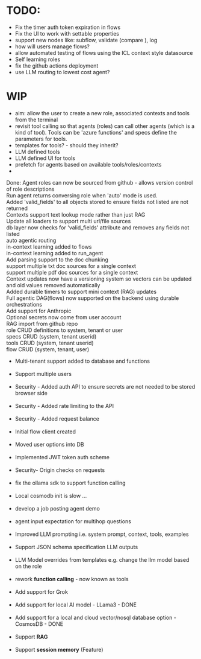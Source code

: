 # TODO:
* Fix the timer auth token expiration in flows
* Fix the UI to work with settable properties
* support new nodes like: subflow, validate (compare ), log
* how will users manage flows?
* allow automated testing of flows using the ICL context style datasource
* Self learning roles
* fix the github actions deployment
* use LLM routing to lowest cost agent?

# WIP

* aim: allow the user to create a new role, associated contexts and tools from the terminal
* revisit tool calling so that agents (roles) can call other agents (which is a kind of tool). Tools can be 'azure functions' and specs define the parameters for tools.
* templates for tools? - should they inherit?
* LLM defined tools
* LLM defined UI for tools
* prefetch for agents based on available tools/roles/contexts
* 

Done:
Agent roles can now be sourced from github - allows version control of role descriptions<br/>
Run agent returns conversing role when 'auto' mode is used.<br/>
Added 'valid_fields' to all objects stored to ensure fields not listed are not returned<br/>
Contexts support text lookup mode rather than just RAG<br/>
Update all loaders to support multi url/file sources<br/>
db layer now checks for 'valid_fields' attribute and removes any fields not listed<br/>
auto agentic routing<br/>
in-context learning added to flows<br/>
in-context learning added to run_agent<br/>
Add parsing support to the doc chunking<br/>
support multiple txt doc sources for a single context<br/>
support multiple pdf doc sources for a single context<br/>
Context updates now have a versioning system so vectors can be updated and old values removed automatically<br/>
Added durable timers to support mini context (RAG) updates<br/>
Full agentic DAG(flows) now supported on the backend using durable orchestrations<br/>
Add support for Anthropic<br/>
Optional secrets now come from user account<br/>
RAG import from github repo<br/>
role CRUD definitions to system, tenant or user<br/>
specs CRUD (system, tenant userid)<br/>
tools CRUD (system, tenant userid)<br/>
flow CRUD (system, tenant, user)<br/>
* Multi-tenant support added to database and functions<br/><br/>
* Support multiple users<br/><br/>
* Security - Added auth API to ensure secrets are not needed to be stored browser side<br><br/>
* Security - Added rate limiting to the API<br><br/>
* Security - Added request balance<br><br/>
* Initial flow client created<br><br/>
* Moved user options into DB<br><br/>
* Implemented JWT token auth scheme<br><br/>
* Security- Origin checks on requests<br><br/>
* fix the ollama sdk to support function calling<br><br/>
* Local cosmodb init is slow ... <br><br/>
* develop a job posting agent demo<br><br/>
* agent input expectation for multihop questions<br><br/>
* Improved LLM prompting i.e. system prompt, context, tools, examples <br><br/>
* Support JSON schema specification LLM outputs<br><br/>
* LLM Model overrides from templates e.g. change the llm model based on the role<br><br/>
* rework <b>function calling</b> - now known as tools<br><br/>
* Add support for Grok<br/><br/>
* Add support for local AI model - LLama3 - DONE<br><br/>
* Add support for a local and cloud vector/nosql database option - CosmosDB - DONE<br><br/>
* Support <b>RAG</b> <br><br/>
* Support <b>session memory</b> (Feature)<br/>


